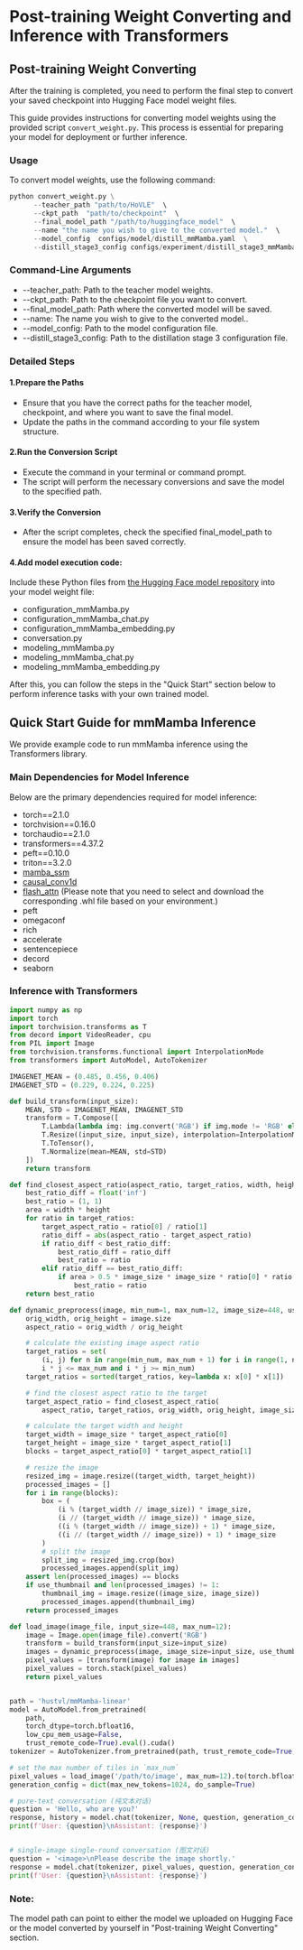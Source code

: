 # Post-training Weight Converting and Inference with Transformers
## Post-training Weight Converting

After the training is completed, you need to perform the final step to convert your saved checkpoint into Hugging Face model weight files. 

This guide provides instructions for converting model weights using the provided script `convert_weight.py`. This process is essential for preparing your model for deployment or further inference.

### Usage

To convert model weights, use the following command:

```python
python convert_weight.py \
      --teacher_path "path/to/HoVLE"  \
      --ckpt_path  "path/to/checkpoint"  \
      --final_model_path "/path/to/huggingface_model"  \
      --name "the name you wish to give to the converted model."  \
      --model_config  configs/model/distill_mmMamba.yaml  \
      --distill_stage3_config configs/experiment/distill_stage3_mmMamba.yaml
```

### Command-Line Arguments
- --teacher_path: Path to the teacher model weights.
- --ckpt_path: Path to the checkpoint file you want to convert.
- --final_model_path: Path where the converted model will be saved.
- --name: The name you wish to give to the converted model..
- --model_config: Path to the model configuration file.
- --distill_stage3_config: Path to the distillation stage 3 configuration file.

### Detailed Steps
#### 1.Prepare the Paths
- Ensure that you have the correct paths for the teacher model, checkpoint, and where you want to save the final model.
- Update the paths in the command according to your file system structure.

#### 2.Run the Conversion Script
- Execute the command in your terminal or command prompt.
- The script will perform the necessary conversions and save the model to the specified path.

#### 3.Verify the Conversion
- After the script completes, check the specified final_model_path to ensure the model has been saved correctly.

#### 4.Add model execution code:
Include these Python files from [the Hugging Face model repository](https://huggingface.co/hustvl/mmMamba-linear) into your model weight file:
- configuration_mmMamba.py
- configuration_mmMamba_chat.py
- configuration_mmMamba_embedding.py
- conversation.py
- modeling_mmMamba.py
- modeling_mmMamba_chat.py
- modeling_mmMamba_embedding.py

After this, you can follow the steps in the "Quick Start" section below to perform inference tasks with your own trained model.


## Quick Start Guide for mmMamba Inference

We provide example code to run mmMamba inference using the Transformers library.


### Main Dependencies for Model Inference

Below are the primary dependencies required for model inference:
- torch==2.1.0
- torchvision==0.16.0
- torchaudio==2.1.0
- transformers==4.37.2
- peft==0.10.0
- triton==3.2.0
- [mamba_ssm](https://github.com/state-spaces/mamba/releases/download/v2.2.4/mamba_ssm-2.2.4%2Bcu12torch2.1cxx11abiFALSE-cp310-cp310-linux_x86_64.whl)
- [causal_conv1d](https://github.com/Dao-AILab/causal-conv1d/releases/download/v1.5.0.post8/causal_conv1d-1.5.0.post8%2Bcu12torch2.1cxx11abiFALSE-cp310-cp310-linux_x86_64.whl)
- [flash_attn](https://github.com/Dao-AILab/flash-attention/releases/download/v2.6.0/flash_attn-2.6.0%2Bcu122torch2.1cxx11abiFALSE-cp310-cp310-linux_x86_64.whl)
(Please note that you need to select and download the corresponding .whl file based on your environment.)
- peft
- omegaconf
- rich
- accelerate
- sentencepiece
- decord
- seaborn


### Inference with Transformers

```python
import numpy as np
import torch
import torchvision.transforms as T
from decord import VideoReader, cpu
from PIL import Image
from torchvision.transforms.functional import InterpolationMode
from transformers import AutoModel, AutoTokenizer

IMAGENET_MEAN = (0.485, 0.456, 0.406)
IMAGENET_STD = (0.229, 0.224, 0.225)

def build_transform(input_size):
    MEAN, STD = IMAGENET_MEAN, IMAGENET_STD
    transform = T.Compose([
        T.Lambda(lambda img: img.convert('RGB') if img.mode != 'RGB' else img),
        T.Resize((input_size, input_size), interpolation=InterpolationMode.BICUBIC),
        T.ToTensor(),
        T.Normalize(mean=MEAN, std=STD)
    ])
    return transform

def find_closest_aspect_ratio(aspect_ratio, target_ratios, width, height, image_size):
    best_ratio_diff = float('inf')
    best_ratio = (1, 1)
    area = width * height
    for ratio in target_ratios:
        target_aspect_ratio = ratio[0] / ratio[1]
        ratio_diff = abs(aspect_ratio - target_aspect_ratio)
        if ratio_diff < best_ratio_diff:
            best_ratio_diff = ratio_diff
            best_ratio = ratio
        elif ratio_diff == best_ratio_diff:
            if area > 0.5 * image_size * image_size * ratio[0] * ratio[1]:
                best_ratio = ratio
    return best_ratio

def dynamic_preprocess(image, min_num=1, max_num=12, image_size=448, use_thumbnail=False):
    orig_width, orig_height = image.size
    aspect_ratio = orig_width / orig_height

    # calculate the existing image aspect ratio
    target_ratios = set(
        (i, j) for n in range(min_num, max_num + 1) for i in range(1, n + 1) for j in range(1, n + 1) if
        i * j <= max_num and i * j >= min_num)
    target_ratios = sorted(target_ratios, key=lambda x: x[0] * x[1])

    # find the closest aspect ratio to the target
    target_aspect_ratio = find_closest_aspect_ratio(
        aspect_ratio, target_ratios, orig_width, orig_height, image_size)

    # calculate the target width and height
    target_width = image_size * target_aspect_ratio[0]
    target_height = image_size * target_aspect_ratio[1]
    blocks = target_aspect_ratio[0] * target_aspect_ratio[1]

    # resize the image
    resized_img = image.resize((target_width, target_height))
    processed_images = []
    for i in range(blocks):
        box = (
            (i % (target_width // image_size)) * image_size,
            (i // (target_width // image_size)) * image_size,
            ((i % (target_width // image_size)) + 1) * image_size,
            ((i // (target_width // image_size)) + 1) * image_size
        )
        # split the image
        split_img = resized_img.crop(box)
        processed_images.append(split_img)
    assert len(processed_images) == blocks
    if use_thumbnail and len(processed_images) != 1:
        thumbnail_img = image.resize((image_size, image_size))
        processed_images.append(thumbnail_img)
    return processed_images

def load_image(image_file, input_size=448, max_num=12):
    image = Image.open(image_file).convert('RGB')
    transform = build_transform(input_size=input_size)
    images = dynamic_preprocess(image, image_size=input_size, use_thumbnail=True, max_num=max_num)
    pixel_values = [transform(image) for image in images]
    pixel_values = torch.stack(pixel_values)
    return pixel_values


path = 'hustvl/mmMamba-linear'
model = AutoModel.from_pretrained(
    path,
    torch_dtype=torch.bfloat16,
    low_cpu_mem_usage=False,
    trust_remote_code=True).eval().cuda()
tokenizer = AutoTokenizer.from_pretrained(path, trust_remote_code=True, use_fast=False)

# set the max number of tiles in `max_num`
pixel_values = load_image('/path/to/image', max_num=12).to(torch.bfloat16).cuda()
generation_config = dict(max_new_tokens=1024, do_sample=True)

# pure-text conversation (纯文本对话)
question = 'Hello, who are you?'
response, history = model.chat(tokenizer, None, question, generation_config, history=None, return_history=True)
print(f'User: {question}\nAssistant: {response}')


# single-image single-round conversation (图文对话)
question = '<image>\nPlease describe the image shortly.'
response = model.chat(tokenizer, pixel_values, question, generation_config)
print(f'User: {question}\nAssistant: {response}')
```

### Note: 
The model path can point to either the model we uploaded on Hugging Face or the model converted by yourself in "Post-training Weight Converting" section.